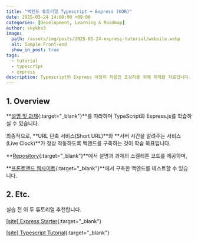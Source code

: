 ```yaml
---
title: "백엔드 튜토리얼 Typescript + Express (KOR)"
date: 2025-03-24 14:00:00 +09:00
categories: [Development, Learning & Roadmap]
author: skykhs3
image:
  path: /assets/img/posts/2025-03-24-express-tutorial/website.webp
  alt: Sample Front-end
  show_in_post: true
tags:
  - tutorial
  - typescript
  - express
description: Typescript와 Express 사용이 처음인 초심자를 위해 제작한 자료입니다.
---
```


<div markdown="1">

## 1. Overview

**[설명 및 과제](https://github.com/skykhs3/education-typescript-express/blob/main/slides.pdf){:target="\_blank"}**를 따라하며 TypeScript와 Express.js를 학습하실 수 있습니다.

최종적으로, **URL 단축 서비스(Short URL)**와 **서버 시간을 알려주는 서비스(Live Clock)**가 정상 작동하도록 백엔드를 구축하는 것이 학습 목표입니다.

**[Repository](https://github.com/skykhs3/education-typescript-express){:target="\_blank"}**에서 설명과 과제의 스켈레톤 코드를 제공하며,

**[프론트엔드 웹사이트](https://edu.techceo.kr/){:target="\_blank"}**에서 구축한 백엔드를 테스트할 수 있습니다.


## 2. Etc.

실습 전 이 두 튜토리얼 추천합니다.

[[site] Express Starter](https://expressjs.com/en/starter/installing.html){:target="\_blank"}

[[site] Typescript Tutorial](https://www.typescripttutorial.net/){:target="\_blank"}

</div>

